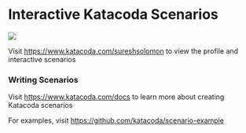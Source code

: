 # Interactive Katacoda Scenarios

[![](http://shields.katacoda.com/katacoda/sureshsolomon/count.svg)](https://www.katacoda.com/sureshsolomon "Get your profile on Katacoda.com")

Visit https://www.katacoda.com/sureshsolomon to view the profile and interactive scenarios

### Writing Scenarios
Visit https://www.katacoda.com/docs to learn more about creating Katacoda scenarios

For examples, visit https://github.com/katacoda/scenario-example
